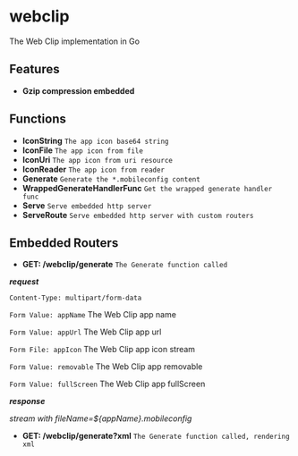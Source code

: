 # webclip
The Web Clip implementation in Go

Features
---
- **Gzip compression embedded**

Functions
---
- **IconString** `The app icon base64 string`
- **IconFile** `The app icon from file`
- **IconUri** `The app icon from uri resource`
- **IconReader** `The app icon from reader`
- **Generate** `Generate the *.mobileconfig content`
- **WrappedGenerateHandlerFunc** `Get the wrapped generate handler func`
- **Serve** `Serve embedded http server`
- **ServeRoute** `Serve embedded http server with custom routers`

Embedded Routers
---

- **GET: /webclip/generate** `The Generate function called`

**_request_**

`Content-Type: multipart/form-data`

`Form Value: appName` The Web Clip app name

`Form Value: appUrl` The Web Clip app url

`Form File: appIcon` The Web Clip app icon stream

`Form Value: removable` The Web Clip app removable

`Form Value: fullScreen` The Web Clip app fullScreen

**_response_**

*stream with fileName=${appName}.mobileconfig*

- **GET: /webclip/generate?xml** `The Generate function called, rendering xml`